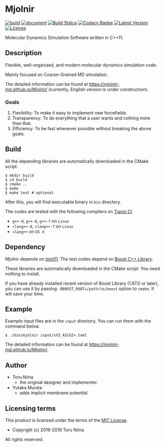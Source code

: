 # Mjolnir

[![build](https://github.com/Mjolnir-MD/Mjolnir/workflows/build/badge.svg)](https://github.com/Mjolnir-MD/Mjolnir/actions)
[![document](https://github.com/Mjolnir-MD/Mjolnir/workflows/document/badge.svg)](https://github.com/Mjolnir-MD/Mjolnir/actions)
[![Build Status](https://travis-ci.org/Mjolnir-MD/Mjolnir.svg?branch=master)](https://travis-ci.org/Mjolnir-MD/Mjolnir)
[![Codacy Badge](https://api.codacy.com/project/badge/Grade/b55282103ca74dd5b9b0022a3af99f3b)](https://www.codacy.com/app/ToruNiina/Mjolnir?utm_source=github.com&amp;utm_medium=referral&amp;utm_content=Mjolnir-MD/Mjolnir&amp;utm_campaign=Badge_Grade)
[![Latest Version](https://img.shields.io/github/release/Mjolnir-MD/Mjolnir.svg)](https://github.com/Mjolnir-MD/Mjolnir/releases)
[![License](https://img.shields.io/badge/license-MIT-blue.svg?style=flat)](LICENSE)

Molecular Dynamics Simulation Software written in C++11.

## Description

Flexible, well-organized, and modern molecular dynamics simulation code.

Mainly focused on Coarse-Grained MD simulation.

The detailed information can be found at https://mjolnir-md.github.io/Mjolnir/
(currently, English version is under construction).

### Goals

1. Flexibility: To make it easy to implement new forcefields.
2. Transparency: To do everything that a user wants and nothing more than that.
3. Efficiency: To be fast whenever possible without breaking the above goals.

## Build

All the depending libraries are automatically downloaded in the CMake script.

```console
$ mkdir build
$ cd build
$ cmake ..
$ make
$ make test # optional
```

After this, you will find executable binary in `bin` directory.

The codes are tested with the following compilers on [Travis CI](https://travis-ci.org/ToruNiina/Mjolnir).
- `g++-9`, `g++-8`, `g++-7` on `Linux`
- `clang++-8`, `clang++-7` on `Linux`
- `clang++` on `OS X`

## Dependency

Mjolnir depends on [toml11](https://github.com/ToruNiina/toml11).
The test codes depend on [Boost C++ Library](https://www.boost.org/).

These libraries are automatically downloaded in the CMake script.
You need nothing to install.

If you have already installed recent version of Boost Library (1.67.0 or later),
you can use it by passing `-DBOOST_ROOT=/path/to/boost` option to `cmake`.
It will save your time.

## Example

Example input files are in the `input` directory.
You can run them with the command below.

```console
$ ./bin/mjolnir input/sh3_AICG2+.toml
```

The detailed information can be found at https://mjolnir-md.github.io/Mjolnir/.

## Author

- Toru Niina
  - the original designer and implementer.
- Yutaka Murata
  - adds implicit membrane potential.

## Licensing terms

This product is licensed under the terms of the [MIT License](LICENSE).

- Copyright (c) 2016-2019 Toru Niina

All rights reserved.
